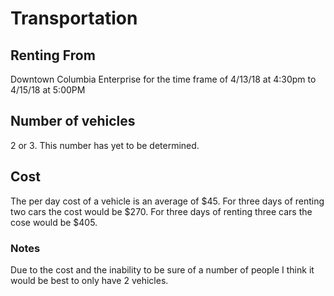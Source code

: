 # Transportation

## Renting From

Downtown Columbia Enterprise for the time frame of 4/13/18 at 4:30pm to 4/15/18 at 5:00PM

## Number of vehicles

2 or 3. This number has yet to be determined.

## Cost

The per day cost of a vehicle is an average of $45.
For three days of renting two cars the cost would be $270.
For three days of renting three cars the cose would be $405.

### Notes

Due to the cost and the inability to be sure of a number of people I think it would be best to
only have 2 vehicles. 
